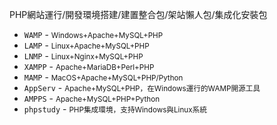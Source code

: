 PHP網站運行/開發環境搭建/建置整合包/架站懶人包/集成化安裝包
* `WAMP` - <small>Windows+Apache+MySQL+PHP</small>
* `LAMP` - <small>Linux+Apache+MySQL+PHP</small>
* `LNMP` - <small>Linux+Nginx+MySQL+PHP</small>
* `XAMPP` - <small>Apache+MariaDB+Perl+PHP</small>
* `MAMP` - <small>MacOS+Apache+MySQL+PHP/Python</small>
* `AppServ` - <small>Apache+MySQL+PHP，在Windows運行的WAMP開源工具</small>
* `AMPPS` - <small>Apache+MySQL+PHP+Python</small>
* `phpstudy` - <small>PHP集成環境，支持Windows與Linux系統</small>